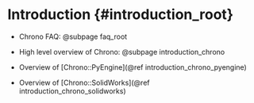 Introduction {#introduction_root}
==========================

-   Chrono FAQ: @subpage faq_root

-   High level overview of Chrono: @subpage introduction_chrono

-   Overview of [Chrono::PyEngine](@ref introduction_chrono_pyengine)

-   Overview of [Chrono::SolidWorks](@ref introduction_chrono_solidworks)